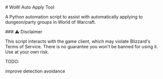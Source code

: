 \# WoW Auto Apply Tool

A Python automation script to assist with automatically applying to dungeon/party groups in World of Warcraft.



\### ⚠️ Disclaimer

This script interacts with the game client, which may violate Blizzard's Terms of Service. There is no guarantee you won't be banned for using it. Use at your own risk.

TODO:

improve detection avoidance

